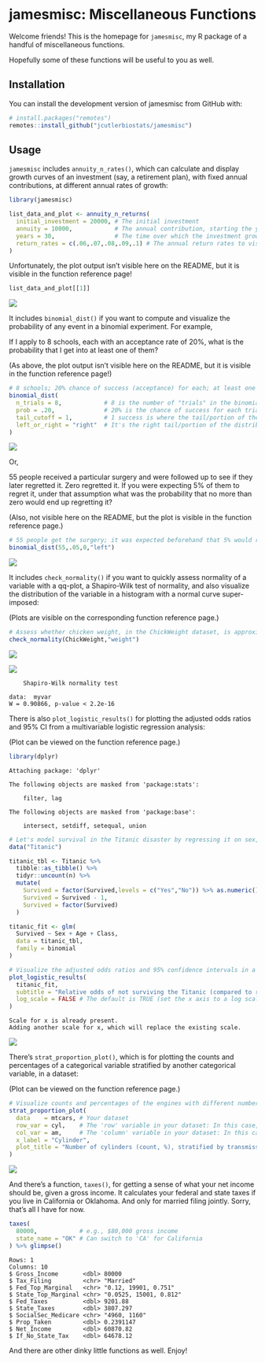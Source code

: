 

# jamesmisc: Miscellaneous Functions

Welcome friends! This is the homepage for `jamesmisc`, my R package of a
handful of miscellaneous functions.

Hopefully some of these functions will be useful to you as well.

## Installation

You can install the development version of jamesmisc from GitHub with:

``` r
# install.packages("remotes")
remotes::install_github("jcutlerbiostats/jamesmisc")
```

## Usage

`jamesmisc` includes `annuity_n_rates()`, which can calculate and
display growth curves of an investment (say, a retirement plan), with
fixed annual contributions, at different annual rates of growth:

``` r
library(jamesmisc)

list_data_and_plot <- annuity_n_returns(
  initial_investment = 20000, # The initial investment
  annuity = 10000,            # The annual contribution, starting the year after the initial investment
  years = 30,                 # The time over which the investment grows
  return_rates = c(.06,.07,.08,.09,.1) # The annual return rates to visually compare (.06 = 6% annual return)
)
```

Unfortunately, the plot output isn’t visible here on the README, but it
is visible in the function reference page!

``` r
list_data_and_plot[[1]]
```

![](README_files/figure-commonmark/unnamed-chunk-3-1.png)

It includes `binomial_dist()` if you want to compute and visualize the
probability of any event in a binomial experiment. For example,

If I apply to 8 schools, each with an acceptance rate of 20%, what is
the probability that I get into at least one of them?

(As above, the plot output isn’t visible here on the README, but it is
visible in the function reference page!)

``` r
# 8 schools; 20% chance of success (acceptance) for each; at least one acceptance means include the possibility of 1 success and every possibility of a higher number of successes, up to 8 (so)
binomial_dist(
  n_trials = 8,            # 8 is the number of "trials" in the binomial experiment
  prob = .20,              # 20% is the chance of success for each trial
  tail_cutoff = 1,         # 1 success is where the tail/portion of the distribution representing the 'event' stops
  left_or_right = "right"  # It's the right tail/portion of the distribution (every possibility >= 1 success)
) 
```

![](README_files/figure-commonmark/unnamed-chunk-4-1.png)

Or,

55 people received a particular surgery and were followed up to see if
they later regretted it. Zero regretted it. If you were expecting 5% of
them to regret it, under that assumption what was the probability that
no more than zero would end up regretting it?

(Also, not visible here on the README, but the plot is visible in the
function reference page.)

``` r
# 55 people get the surgery; it was expected beforehand that 5% would regret the surgery; zero people actually ended up regretting it; zero "or less" is the tail/portion of the binomial distribution that we're interested in, then--so, the left tail.
binomial_dist(55,.05,0,"left")
```

![](README_files/figure-commonmark/unnamed-chunk-5-1.png)

It includes `check_normality()` if you want to quickly assess normality
of a variable with a qq-plot, a Shapiro-Wilk test of normality, and also
visualize the distribution of the variable in a histogram with a normal
curve super-imposed:

(Plots are visible on the corresponding function reference page.)

``` r
# Assess whether chicken weight, in the ChickWeight dataset, is approximately normally distributed
check_normality(ChickWeight,"weight")
```

![](README_files/figure-commonmark/unnamed-chunk-6-1.png)

![](README_files/figure-commonmark/unnamed-chunk-6-2.png)


        Shapiro-Wilk normality test

    data:  myvar
    W = 0.90866, p-value < 2.2e-16

There is also `plot_logistic_results()` for plotting the adjusted odds
ratios and 95% CI from a multivariable logistic regression analysis:

(Plot can be viewed on the function reference page.)

``` r
library(dplyr)
```


    Attaching package: 'dplyr'

    The following objects are masked from 'package:stats':

        filter, lag

    The following objects are masked from 'package:base':

        intersect, setdiff, setequal, union

``` r
# Let's model survival in the Titanic disaster by regressing it on sex, age group (child/adult), and class. 
data("Titanic")

titanic_tbl <- Titanic %>%
  tibble::as_tibble() %>%
  tidyr::uncount(n) %>%
  mutate(
    Survived = factor(Survived,levels = c("Yes","No")) %>% as.numeric(),
    Survived = Survived - 1,
    Survived = factor(Survived)
  )

titanic_fit <- glm(
  Survived ~ Sex + Age + Class,
  data = titanic_tbl,
  family = binomial
)

# Visualize the adjusted odds ratios and 95% confidence intervals in a dot-whisker plot
plot_logistic_results(
  titanic_fit,
  subtitle = "Relative odds of not surviving the Titanic (compared to reference group)",
  log_scale = FALSE # The default is TRUE (set the x axis to a log scale rather than linear scale)
)
```

    Scale for x is already present.
    Adding another scale for x, which will replace the existing scale.

![](README_files/figure-commonmark/unnamed-chunk-7-1.png)

There’s `strat_proportion_plot()`, which is for plotting the counts and
percentages of a categorical variable stratified by another categorical
variable, in a dataset:

(Plot can be viewed on the function reference page.)

``` r
# Visualize counts and percentages of the engines with different numbers of cylinders, stratified by transmission
strat_proportion_plot(
  data    = mtcars, # Your dataset
  row_var = cyl,    # The 'row' variable in your dataset: In this case, number of cylinders (4, 6, or 8)
  col_var = am,     # The 'column' variable in your dataset: In this case, transmission type (stick or automatic - 1 or 0)
  x_label = "Cylinder",
  plot_title = "Number of cylinders (count, %), stratified by transmission type"
)
```

![](README_files/figure-commonmark/unnamed-chunk-8-1.png)

And there’s a function, `taxes()`, for getting a sense of what your net
income should be, given a gross income. It calculates your federal and
state taxes if you live in California or Oklahoma. And only for married
filing jointly. Sorry, that’s all I have for now.

``` r
taxes(
  80000,            # e.g., $80,000 gross income
  state_name = "OK" # Can switch to 'CA' for California
) %>% glimpse()
```

    Rows: 1
    Columns: 10
    $ Gross_Income       <dbl> 80000
    $ Tax_Filing         <chr> "Married"
    $ Fed_Top_Marginal   <chr> "0.12, 19901, 0.751"
    $ State_Top_Marginal <chr> "0.0525, 15001, 0.812"
    $ Fed_Taxes          <dbl> 9201.88
    $ State_Taxes        <dbl> 3807.297
    $ SocialSec_Medicare <chr> "4960, 1160"
    $ Prop_Taken         <dbl> 0.2391147
    $ Net_Income         <dbl> 60870.82
    $ If_No_State_Tax    <dbl> 64678.12

And there are other dinky little functions as well. Enjoy!
